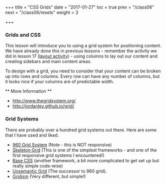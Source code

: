 +++
title = "CSS Grids"
date = "2017-01-27"
toc = true
prev = "/class06"
next = "/class06/resets"
weight = 3

+++

### Grids and CSS

This lesson will introduce you to using a grid system for positioning content.  We have already done this in previous lessons - remember the activity we did in lesson 17 ([layout activity](/lessons/2014-10-03-advancedhtmlcss.html)) - using columns to lay out our content and creating sidebars and main content areas.

To design with a grid, you need to consider that your content can be broken up into rows and columns.  Every row can have any number of columns, but it looks nice if your columns are of predictable width.

** More Information **

- http://www.thegridsystem.org/
- http://jordanlev.github.io/grid/

### Grid Systems

There are probably over a hundred grid systems out there. Here are some that I have used and liked.

- [960 Grid System](http://960.gs/) (Note - this is NOT responsive)
- [Skeleton Grid](http://www.getskeleton.com/) (This is one of the simplest frameworks - and one of the first responsive grid systems I encountered!)
- [Base CSS]() (another framework, a bit more complicated to get set up but really simple code-wise)
- [Unsemantic Grid](http://unsemantic.com/) (The successor to 960 grid).
- [Gridism](http://cobyism.com/gridism/) (Very different, but simple!)
